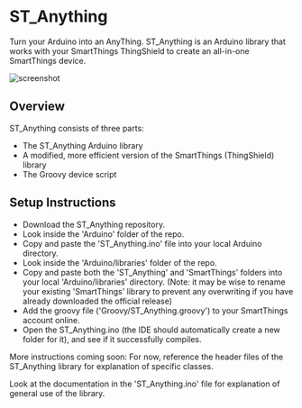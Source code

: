ST_Anything
===========
Turn your Arduino into an AnyThing. ST_Anything is an Arduino library that works with your SmartThings ThingShield to create an all-in-one SmartThings device.

![screenshot](https://cloud.githubusercontent.com/assets/5153370/5604859/5da9edda-93a7-11e4-8e43-ce7a6d9cfa42.png)


## Overview
ST_Anything consists of three parts:
- The ST_Anything Arduino library
- A modified, more efficient version of the SmartThings (ThingShield) library
- The Groovy device script

## Setup Instructions
- Download the ST_Anything repository.
- Look inside the 'Arduino' folder of the repo.
- Copy and paste the 'ST_Anything.ino' file into your local Arduino directory.
- Look inside the 'Arduino/libraries' folder of the repo.
- Copy and paste both the 'ST_Anything' and 'SmartThings' folders into your local 'Arduino/libraries' directory. (Note: it may be wise to rename your existing 'SmartThings' library to prevent any overwriting if you have already downloaded the official release)
- Add the groovy file ('Groovy/ST_Anything.groovy') to your SmartThings account online.
- Open the ST_Anything.ino (the IDE should automatically create a new folder for it), and see if it successfully compiles.

More instructions coming soon:
For now, reference the header files of the ST_Anything library for explanation of specific classes. 

Look at the documentation in the 'ST_Anything.ino' file for explanation of general use of the library.  
